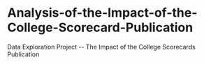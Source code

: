 # Analysis-of-the-Impact-of-the-College-Scorecard-Publication
Data Exploration Project -- The Impact of the College Scorecards Publication
